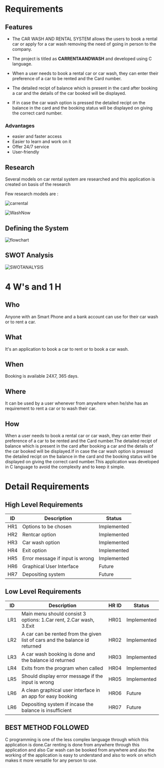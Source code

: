 # Requirements

## Features

-   The CAR WASH AND RENTAL SYSTEM allows the users to book a rental car or apply for a car wash removing the need of going in     person to the company. 
   
-   The project is titled as **CARRENTAANDWASH** and developed using C language.
   
-   When a user needs to book a rental car or car wash, they can enter their preference of a car to be rented and the Card number.
   
-   The detailed recipt of balance which is present in the card after booking a car and the details of the car booked will be displayed.
   
-   If in case the car wash option is pressed the detailed recipt on the balance in the card and the booking status will be displayed on giving the correct card number.

### Advantages
-   easier and faster access
-   Easier to learn and work on it
-   Offer 24/7 service
-   User-friendly

## Research

   Several models on car rental system are researched and this application is created on basis of the research
 
 Few research models are :
  
![carrental](https://user-images.githubusercontent.com/101052348/161388232-20bb7f10-d7df-4c71-a893-1f2895692b72.png)

![WashNow](https://user-images.githubusercontent.com/101052348/161388253-51a77cf0-564b-40ed-94ba-1f991d190676.png)

## Defining the System

![flowchart](https://user-images.githubusercontent.com/101052348/161390994-bcda4f37-6ed9-4351-a83e-d68d3b197554.png)

## SWOT Analysis

![SWOTANALYSIS](https://user-images.githubusercontent.com/101052348/161391569-b44705c2-92ff-4867-87e8-b351817921ef.png)


# 4 W's and 1 H

## Who
Anyone with an Smart Phone and a bank account can use for their car wash or to rent a car.

## What
It's an application to book a car to rent or to book a car wash.

## When
Booking is available 24X7, 365 days.

## Where
It can be used by a user whenever from anywhere when he/she has an requirement to rent a car or to wash their car.

## How
When a user needs to book a rental car or car wash, they can enter their preference of a car to be rented and the Card number.The detailed recipt of balance which is present in the card after booking a car and the details of the car booked will be displayed.If in case the car wash option is pressed the detailed recipt on the balance in the card and the booking status will be displayed on giving the correct card number.This application was developed in C language to avoid the complexity and to keep it simple. 

# Detail Requirements

## High Level Requirements
| ID | Description | Status |
|--|--|--|
| HR1 |Options to be chosen  | Implemented |
| HR2 | Rentcar option | Implemented |
| HR3 | Car wash option |  Implemented |
| HR4 | Exit option |  Implemented |
| HR5 | Error message if input is wrong |  Implemented |
| HR6 | Graphical User Interface | Future |
| HR7 | Depositing system | Future |


## Low Level Requirements 

| ID | Description | HR ID | Status |
|--|--|--|--|
| LR1 |Main menu should consist 3 options: 1.Car rent, 2.Car wash, 3.Exit  | HR01| Implemented |
| LR2 | A car can be rented from the given list of cars and the balance id returned | HR02| Implemented |
 LR3 | A car wash booking is done and the balance id returned  | HR03| Implemented |
| LR4 | Exits from the program when called | HR04| Implemented |
| LR5 |Should display error message if the input is wrong | HR05| Implemented |
| LR6 |A clean graphical user interface in an app for easy booking  | HR06| Future |
| LR6 |Depositing system if incase the balance is insufficient  | HR07| Future |

## BEST METHOD FOLLOWED

C programming is one of the less complex language through which this application is done.Car renting is done from anywhere through this application and also Car wash can be booked from anywhere and also the working of the application is easy to understand and also to work on which makes it more versatile for any person to use.





